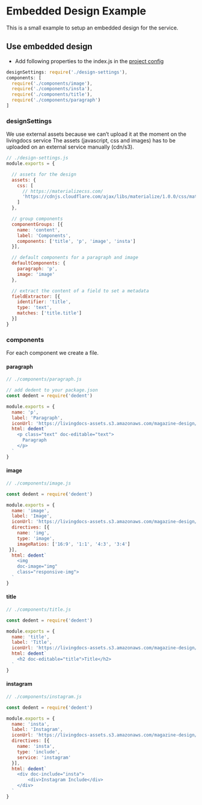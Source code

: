 # Embedded Design Example

This is a small example to setup an embedded design for the service.

## Use embedded design
- Add following properties to the index.js in the [project config](../reference-docs/project-config/README.md)

```js
designSettings: require('./design-settings'),
components: [
  require('./components/image'),
  require('./components/insta'),
  require('./components/title'),
  require('./components/paragraph')
]
```

### designSettings

We use external assets because we can’t upload it at the moment on the livingdocs service
The assets (javascript, css and images) has to be uploaded on an external service manually (cdn/s3).

```js
// ./design-settings.js
module.exports = {

  // assets for the design
  assets: {
    css: [
      // https://materializecss.com/
      'https://cdnjs.cloudflare.com/ajax/libs/materialize/1.0.0/css/materialize.min.css'
    ]
  },

  // group components
  componentGroups: [{
    name: 'content',
    label: 'Components',
    components: ['title', 'p', 'image', 'insta']
  }],

  // default components for a paragraph and image
  defaultComponents: {
    paragraph: 'p',
    image: 'image'
  },

  // extract the content of a field to set a metadata
  fieldExtractor: [{
    identifier: 'title',
    type: 'text',
    matches: ['title.title']
  }]
}
```

### components

For each component we create a file.

#### paragraph
```js
// ./components/paragraph.js

// add dedent to your package.json
const dedent = require('dedent')

module.exports = {
  name: 'p',
  label: 'Paragraph',
  iconUrl: 'https://livingdocs-assets.s3.amazonaws.com/magazine-design/assets/images/icons-components/icon_text.svg',
  html: dedent`
    <p class="text" doc-editable="text">
      Paragraph
    </p>
  `
}
```

#### image

```js
// ./components/image.js

const dedent = require('dedent')

module.exports = {
  name: 'image',
  label: 'Image',
  iconUrl: 'https://livingdocs-assets.s3.amazonaws.com/magazine-design/assets/images/icons-components/icon_image.svg',
  directives: [{
    name: 'img',
    type: 'image',
    imageRatios: ['16:9', '1:1', '4:3', '3:4']
 }],
  html: dedent`
    <img
    doc-image="img"
    class="responsive-img">
  `
}
```

#### title

```js
// ./components/title.js

const dedent = require('dedent')

module.exports = {
  name: 'title',
  label: 'Title',
  iconUrl: 'https://livingdocs-assets.s3.amazonaws.com/magazine-design/assets/images/icons-components/icon_header_simple.svg',
  html: dedent`
    <h2 doc-editable="title">Title</h2>
  `
}
```

#### instagram

```js
// ./components/instagram.js

const dedent = require('dedent')

module.exports = {
  name: 'insta',
  label: 'Instagram',
  iconUrl: 'https://livingdocs-assets.s3.amazonaws.com/magazine-design/assets/images/icons-components/icon_image.svg',
  directives: [{
    name: 'insta',
    type: 'include',
    service: 'instagram'
  }],
  html: dedent`
    <div doc-include="insta">
        <div>Instagram Include</div>
    </div>
  `
}
```
